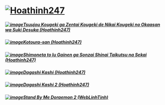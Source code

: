 # [![Hoathinh247](https://user-images.githubusercontent.com/75318518/141947432-f818d463-e399-4827-9d0d-1c5385968d8e.png)](https://admin1509.github.io/hoathinh247tv.com/)

##### [![image](https://user-images.githubusercontent.com/75318518/141947349-7420f8d5-766b-42f2-bcfb-85d1a6bde2d8.png)](https://admin1509.github.io/hoathinh247tv.com/ani-tsuujou-kougeki-ga-zentai-kougeki-de-nikai-kougeki-no-okaasan-wa-suki-desuka-3135.html/)[Tsuujou Kougeki ga Zentai Kougeki de Nikai Kougeki no Okaasan wa Suki Desuka (Hoathinh247)](https://admin1509.github.io/hoathinh247tv.com/ani-tsuujou-kougeki-ga-zentai-kougeki-de-nikai-kougeki-no-okaasan-wa-suki-desuka-3135.html/)
##### [![image](https://user-images.githubusercontent.com/75318518/141957492-1963f7c4-08c9-4076-aaad-7b35623865d3.jpg)](https://admin1509.github.io/hoathinh247tv.com/ani-kotoura-san-2802.html/)[Kotoura-san (Hoathinh247)](https://admin1509.github.io/hoathinh247tv.com/ani-kotoura-san-2802.html/)
##### [![image](https://user-images.githubusercontent.com/75318518/141960241-e7e44568-2a85-4a69-b9cc-87039c774459.jpg)](https://admin1509.github.io/hoathinh247tv.com/ani-shimoneta-to-iu-gainen-ga-sonzai-shinai-taikutsu-na-sekai-2174.html)[Shimoneta to Iu Gainen ga Sonzai Shinai Taikutsu na Sekai (Hoathinh247)](https://admin1509.github.io/hoathinh247tv.com/ani-shimoneta-to-iu-gainen-ga-sonzai-shinai-taikutsu-na-sekai-2174.html)
##### [![image](https://user-images.githubusercontent.com/75318518/142188877-a5942764-86ec-4a29-8d45-9f64e2c1536b.jpg)](https://admin1509.github.io/hoathinh247tv.com/ani-dagashi-kashi-1809.html)[Dagashi Kashi (Hoathinh247)](https://admin1509.github.io/hoathinh247tv.com/ani-dagashi-kashi-1809.html)
##### [![image](https://user-images.githubusercontent.com/75318518/142724242-74cbbf42-c85b-4e85-bfeb-3b90c671b765.png)](https://admin1509.github.io/hoathinh247tv.com/ani-dagashi-kashi-1809.html)[Dagashi Kashi 2 (Hoathinh247)](https://admin1509.github.io/hoathinh247tv.com/ani-dagashi-kashi-1809.html)
##### [![image](https://user-images.githubusercontent.com/75318518/142744940-ce72691b-36d8-4814-b1ff-8cb1e9bc3f42.png)](https://admin1509.github.io/hoathinh247tv.com/weblinhtinh.net/stand-by-me-doraemon-2/)[Stand By Me Doraemon 2 (WebLinhTinh)](https://admin1509.github.io/hoathinh247tv.com/weblinhtinh.net/stand-by-me-doraemon-2/)
